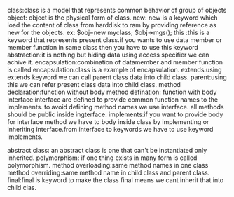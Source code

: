 class:class is a model that represents common
      behavior of group of objects
object:
    object is the physical form of class.
new:
    new is a keyword which load the content of class from
harddisk to ram by providing reference as new for the objects.
ex: $obj=new myclass;
    $obj->mgs();
this
    :this is a keyword that represents present class.if you wants to
use data member or member function in same class then you have to use
this keyword
abstraction:it is nothing but hiding data using access specifier we can achive it.
encapsulation:combination of datamember and member function
is called encapsulation.class is a example of encapsulation.
extends:using extends keyword we can call parent class data into
child class.
parent:using this we can refer present class data into child class.
method declaration:function without body
method defination: function with body
interface:interface are defined to provide common function names to the implements.
to avoid defining method names we use interface.
all methods should be public inside ingterface.
implements:if you want to provide body for interface method we have to
body inside class by implementing or inheriting interface.from interface to keywords we have to use keyword implements.

abstract class:
an abstract class is one that can't be instantiated only inherited.
polymorphism:
if one thing exists in many form is called polymorphism.
method overloading:same method names in one class
method overriding:same method name in child class and parent class.
final:final is keyword to make the class final means we cant inherit that into child clas.
